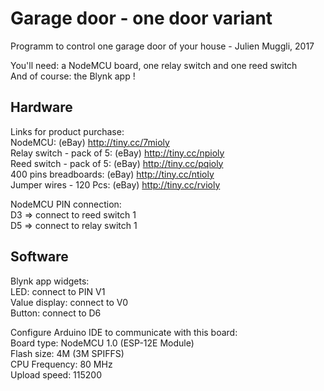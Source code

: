 # Garage door - one door variant

Programm to control one garage door of your house - Julien Muggli, 2017

You'll need: a NodeMCU board, one relay switch and one reed switch <br/>
And of course: the Blynk app !

## Hardware

Links for product purchase: <br/>
NodeMCU: (eBay) http://tiny.cc/7mioly <br/>
Relay switch - pack of 5: (eBay) http://tiny.cc/npioly <br/>
Reed switch - pack of 5: (eBay) http://tiny.cc/pqioly <br/>
400 pins breadboards: (eBay) http://tiny.cc/ntioly <br/>
Jumper wires - 120 Pcs: (eBay) http://tiny.cc/rvioly <br/>

NodeMCU PIN connection: <br/>
D3 => connect to reed switch 1 <br/>
D5 => connect to relay switch 1 <br/>

## Software

Blynk app widgets: <br/>
LED: connect to PIN V1 <br/>
Value display: connect to V0 <br/>
Button: connect to D6 <br/>

Configure Arduino IDE to communicate with this board: <br/>
Board type: NodeMCU 1.0 (ESP-12E Module) <br/>
Flash size: 4M (3M SPIFFS) <br/>
CPU Frequency: 80 MHz <br/>
Upload speed: 115200 <br/>
